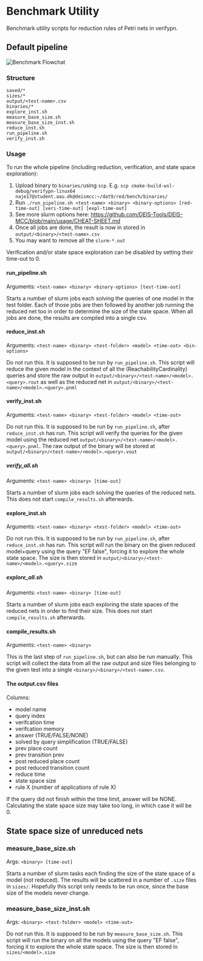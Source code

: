 # Benchmark Utility

Benchmark utility scripts for reduction rules of Petri nets in verifypn.

## Default pipeline

![Benchmark Flowchat](https://imgur.com/CjDag40.png)

### Structure
```
saved/*
sizes/*
output/<test-name>.csv
binaries/*
explore_inst.sh
measure_base_size.sh
measure_base_size_inst.sh
reduce_inst.sh
run_pipeline.sh
verify_inst.sh
```

### Usage
To run the whole pipeline (including reduction, verification, and state space exploration):

1) Upload binary to `binaries/`using `scp`. E.g. `scp cmake-build-wsl-debug/verifypn-linux64 naje17@student.aau.dk@deismcc:~/dat9/red/bench/binaries/`
1) Run `./run_pipeline.sh <test-name> <binary> <binary-options> [red-time-out] [veri-time-out] [expl-time-out]`
1) See more slurm options here: https://github.com/DEIS-Tools/DEIS-MCC/blob/main/usage/CHEAT-SHEET.md
1) Once all jobs are done, the result is now in stored in `output/<binary>/<test-name>.csv`
1) You may want to remove all the `slurm-*.out`

Verification and/or state space exploration can be disabled by setting their time-out to 0.

#### run_pipeline.sh
Arguments: `<test-name> <binary> <binary-options> [test-time-out]`

Starts a number of slurm jobs each solving the queries of one model in the test folder.
Each of those jobs are then followed by another job running the reduced net too in order to determine the size of the state space.
When all jobs are done, the results are compiled into a single csv.

#### reduce_inst.sh
Arguments: `<test-name> <binary> <test-folder> <model> <time-out> <bin-options>`

Do not run this. It is supposed to be run by `run_pipeline.sh`.
This script will reduce the given model in the context of all the (ReachabilityCardinality) queries and
store the raw output in `output/<binary>/<test-name>/<model>.<query>.rout` as well as the reduced net
in `output/<binary>/<test-name>/<model>.<query>.pnml`

#### verify_inst.sh
Arguments: `<test-name> <binary> <test-folder> <model> <time-out>`

Do not run this. It is supposed to be run by `run_pipeline.sh`, after `reduce_inst.sh` has run.
This script will verify the queries for the given model using the reduced net `output/<binary>/<test-name>/<model>.<query>.pnml`.
The raw output of the binary will be stored at `output/<binary>/<test-name>/<model>.<query>.vout`

##### verify_all.sh
Arguments: `<test-name> <binary> [time-out]`

Starts a number of slurm jobs each solving the queries of the reduced nets.
This does not start `compile_results.sh` afterwards.

#### explore_inst.sh
Arguments: `<test-name> <binary> <test-folder> <model> <time-out>`

Do not run this. It is supposed to be run by `run_pipeline.sh`, after `reduce_inst.sh` has run. This script will run the
binary on the given reduced model+query using the query "EF false", forcing it to explore the whole state space.
The size is then stored in `output/<binary>/<test-name>/<model>.<query>.size`

##### explore_all.sh
Arguments: `<test-name> <binary> [time-out]`

Starts a number of slurm jobs each exploring the state spaces of the reduced nets in order to find their size.
This does not start `compile_results.sh` afterwards.

#### compile_results.sh
Arguments: `<test-name> <binary>`

This is the last step of `run_pipeline.sh`, but can also be run manually.
This script will collect the data from all the raw output and size files belonging to the given test into a single `<binary>/<binary>/<test-name>.csv`.

#### The output.csv files
Columns:
- model name
- query index
- verifcation time
- verifcation memory
- answer (TRUE/FALSE/NONE)
- solved by query simplification (TRUE/FALSE)
- prev place count
- prev transition prev
- post reduced place count
- post reduced transition count
- reduce time
- state space size
- rule X (number of applications of rule X)

If the query did not finish within the time limit, answer will be NONE. Calculating the state space size may take too long, in which case it will be 0.

## State space size of unreduced nets

### measure_base_size.sh
Args: `<binary> [time-out]`

Starts a number of slurm tasks each finding the size of the state space of a model (not reduced).
The results will be scattered in a number of `.size` files in `sizes/`.
Hopefully this script only needs to be run once, since the base size of the models never change.

### measure_base_size_inst.sh
Args: `<binary> <test-folder> <model> <time-out>`

Do not run this. It is supposed to be run by `measure_base_size.sh`. This script will run the binary on all the models using the query "EF false",
forcing it to explore the whole state space. The size is then stored in `sizes/<model>.size`
